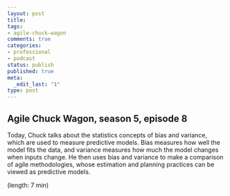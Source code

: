 ```yaml
---
layout: post
title: 
tags:
- agile-chuck-wagon
comments: true
categories:
- professional
- podcast
status: publish
published: true
meta:
  _edit_last: "1"
type: post
---
```


## Agile Chuck Wagon, season 5, episode 8

Today, Chuck talks about the statistics concepts of bias and variance, which are used to measure predictive models. Bias measures how well the model fits the data, and variance measures how much the model changes when inputs change. He then uses bias and variance to make a comparison of agile methodologies, whose estimation and planning practices can be viewed as predictive models.

  (length: 7 min)

